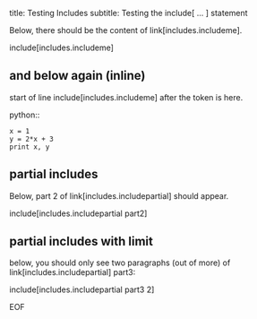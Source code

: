 title: Testing Includes
subtitle: Testing the include[ ... ] statement

Below, there should be the content of link[includes.includeme].

include[includes.includeme]

## and below again (inline)

start of line include[includes.includeme] after the token is here.

python::

    x = 1
    y = 2*x + 3
    print x, y

## partial includes

Below, part 2 of link[includes.includepartial] should appear.

include[includes.includepartial part2]

## partial includes with limit

below, you should only see two paragraphs (out of more) of
link[includes.includepartial] part3:

include[includes.includepartial part3 2]

EOF